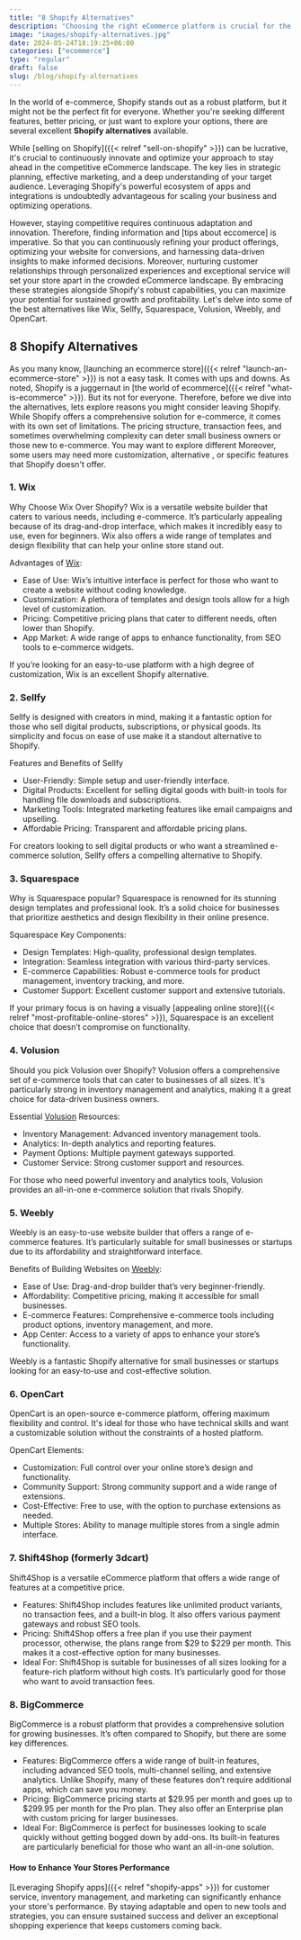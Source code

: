 ```yaml
---
title: "8 Shopify Alternatives"
description: "Choosing the right eCommerce platform is crucial for the success of your online business. Find Shopify alternatives."
image: "images/shopify-alternatives.jpg"
date: 2024-05-24T18:19:25+06:00
categories: ["ecommerce"]
type: "regular"
draft: false
slug: /blog/shopify-alternatives
---
```


In the world of e-commerce, Shopify stands out as a robust platform, but it might not be the perfect fit for everyone. Whether you're seeking different features, better pricing, or just want to explore your options, there are several excellent **Shopify alternatives** available.

While [selling on Shopify]({{< relref "sell-on-shopify" >}}) can be lucrative, it's crucial to continuously innovate and optimize your approach to stay ahead in the competitive eCommerce landscape. The key lies in strategic planning, effective marketing, and a deep understanding of your target audience. Leveraging Shopify's powerful ecosystem of apps and integrations is undoubtedly advantageous for scaling your business and optimizing operations.

However, staying competitive requires continuous adaptation and innovation. Therefore, finding information and [tips about eccomerce] is imperative. So that you can continuously refining your product offerings, optimizing your website for conversions, and harnessing data-driven insights to make informed decisions. Moreover, nurturing customer relationships through personalized experiences and exceptional service will set your store apart in the crowded eCommerce landscape. By embracing these strategies alongside Shopify's robust capabilities, you can maximize your potential for sustained growth and profitability. Let's delve into some of the best alternatives like Wix, Sellfy, Squarespace, Volusion, Weebly, and OpenCart.

## 8 Shopify Alternatives

As you many know, [launching an ecommerce store]({{< relref "launch-an-ecommerce-store" >}}) is not a easy task. It comes with ups and downs. As noted, Shopify is a juggernaut in [the world of ecommerce]({{< relref "what-is-ecommerce" >}}). But its not for everyone. Therefore, before we dive into the alternatives, lets explore reasons you might consider leaving Shopify. While Shopify offers a comprehensive solution for e-commerce, it comes with its own set of limitations. The pricing structure, transaction fees, and sometimes overwhelming complexity can deter small business owners or those new to e-commerce. You may want to explore different  Moreover, some users may need more customization, alternative , or specific features that Shopify doesn't offer.

### 1. Wix

Why Choose Wix Over Shopify? Wix is a versatile website builder that caters to various needs, including e-commerce. It’s particularly appealing because of its drag-and-drop interface, which makes it incredibly easy to use, even for beginners. Wix also offers a wide range of templates and design flexibility that can help your online store stand out.

Advantages of [Wix](https://www.wix.com/):

* Ease of Use: Wix’s intuitive interface is perfect for those who want to create a website without coding knowledge.
* Customization: A plethora of templates and design tools allow for a high level of customization.
* Pricing: Competitive pricing plans that cater to different needs, often lower than Shopify.
* App Market: A wide range of apps to enhance functionality, from SEO tools to e-commerce widgets.

If you’re looking for an easy-to-use platform with a high degree of customization, Wix is an excellent Shopify alternative.

### 2. Sellfy

Sellfy is designed with creators in mind, making it a fantastic option for those who sell digital products, subscriptions, or physical goods. Its simplicity and focus on ease of use make it a standout alternative to Shopify.

Features and Benefits of Sellfy

* User-Friendly: Simple setup and user-friendly interface.
* Digital Products: Excellent for selling digital goods with built-in tools for handling file downloads and subscriptions.
* Marketing Tools: Integrated marketing features like email campaigns and upselling.
* Affordable Pricing: Transparent and affordable pricing plans.

For creators looking to sell digital products or who want a streamlined e-commerce solution, Sellfy offers a compelling alternative to Shopify.

### 3. Squarespace

Why is Squarespace popular? Squarespace is renowned for its stunning design templates and professional look. It’s a solid choice for businesses that prioritize aesthetics and design flexibility in their online presence.

Squarespace Key Components:

* Design Templates: High-quality, professional design templates.
* Integration: Seamless integration with various third-party services.
* E-commerce Capabilities: Robust e-commerce tools for product management, inventory tracking, and more.
* Customer Support: Excellent customer support and extensive tutorials.

If your primary focus is on having a visually [appealing online store]({{< relref "most-profitable-online-stores" >}}), Squarespace is an excellent choice that doesn’t compromise on functionality.

### 4. Volusion

Should you pick Volusion over Shopify? Volusion offers a comprehensive set of e-commerce tools that can cater to businesses of all sizes. It's particularly strong in inventory management and analytics, making it a great choice for data-driven business owners.

Essential [Volusion](https://www.volusion.com/) Resources:

* Inventory Management: Advanced inventory management tools.
* Analytics: In-depth analytics and reporting features.
* Payment Options: Multiple payment gateways supported.
* Customer Service: Strong customer support and resources.

For those who need powerful inventory and analytics tools, Volusion provides an all-in-one e-commerce solution that rivals Shopify.

### 5. Weebly

Weebly is an easy-to-use website builder that offers a range of e-commerce features. It’s particularly suitable for small businesses or startups due to its affordability and straightforward interface.

Benefits of Building Websites on [Weebly](https://www.weebly.com/):

* Ease of Use: Drag-and-drop builder that’s very beginner-friendly.
* Affordability: Competitive pricing, making it accessible for small businesses.
* E-commerce Features: Comprehensive e-commerce tools including product options, inventory management, and more.
* App Center: Access to a variety of apps to enhance your store’s functionality.

Weebly is a fantastic Shopify alternative for small businesses or startups looking for an easy-to-use and cost-effective solution.

### 6. OpenCart

OpenCart is an open-source e-commerce platform, offering maximum flexibility and control. It's ideal for those who have technical skills and want a customizable solution without the constraints of a hosted platform.

OpenCart Elements:

* Customization: Full control over your online store’s design and functionality.
* Community Support: Strong community support and a wide range of extensions.
* Cost-Effective: Free to use, with the option to purchase extensions as needed.
* Multiple Stores: Ability to manage multiple stores from a single admin interface.

### 7. Shift4Shop (formerly 3dcart)

Shift4Shop is a versatile eCommerce platform that offers a wide range of features at a competitive price.

* Features: Shift4Shop includes features like unlimited product variants, no transaction fees, and a built-in blog. It also offers various payment gateways and robust SEO tools.
* Pricing: Shift4Shop offers a free plan if you use their payment processor, otherwise, the plans range from $29 to $229 per month. This makes it a cost-effective option for many businesses.
* Ideal For: Shift4Shop is suitable for businesses of all sizes looking for a feature-rich platform without high costs. It’s particularly good for those who want to avoid transaction fees.

### 8. BigCommerce

BigCommerce is a robust platform that provides a comprehensive solution for growing businesses. It’s often compared to Shopify, but there are some key differences.

* Features: BigCommerce offers a wide range of built-in features, including advanced SEO tools, multi-channel selling, and extensive analytics. Unlike Shopify, many of these features don’t require additional apps, which can save you money.
* Pricing: BigCommerce pricing starts at $29.95 per month and goes up to $299.95 per month for the Pro plan. They also offer an Enterprise plan with custom pricing for larger businesses.
* Ideal For: BigCommerce is perfect for businesses looking to scale quickly without getting bogged down by add-ons. Its built-in features are particularly beneficial for those who want an all-in-one solution.

#### How to Enhance Your Stores Performance

[Leveraging Shopify apps]({{< relref "shopify-apps" >}}) for customer service, inventory management, and marketing can significantly enhance your store's performance. By staying adaptable and open to new tools and strategies, you can ensure sustained success and deliver an exceptional shopping experience that keeps customers coming back.

